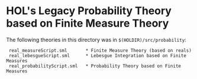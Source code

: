 # HOL's Legacy Probability Theory based on Finite Measure Theory

The following theories in this directory was in `$(HOLDIR)/src/probability`:

     real_measureScript.sml       * Finite Measure Theory (based on reals)
     real_lebesgueScript.sml      * Lebesgue Integration based on Finite Measures
     real_probabilityScript.sml   * Probability Theory based on Finite Measures
